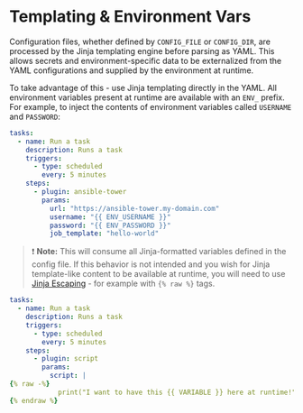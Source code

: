 # Templating & Environment Vars

Configuration files, whether defined by `CONFIG_FILE` or `CONFIG_DIR`, are processed by the Jinja templating engine before parsing as YAML. This allows secrets and environment-specific data to be externalized from the YAML configurations and supplied by the environment at runtime.

To take advantage of this - use Jinja templating directly in the YAML. All environment variables present at runtime are available with an `ENV_` prefix. For example, to inject the contents of environment variables called `USERNAME` and `PASSWORD`:

```yaml
tasks:
  - name: Run a task
    description: Runs a task
    triggers:
      - type: scheduled
        every: 5 minutes
    steps:
      - plugin: ansible-tower
        params:
          url: "https://ansible-tower.my-domain.com"
          username: "{{ ENV_USERNAME }}"
          password: "{{ ENV_PASSWORD }}"
          job_template: "hello-world"
```

> :exclamation: **Note:** This will consume all Jinja-formatted variables defined in the config file. If this behavior is not intended and you wish for Jinja template-like content to be available at runtime, you will need to use [Jinja Escaping](https://jinja.palletsprojects.com/en/3.0.x/templates/#escaping) - for example with `{% raw %}` tags.

```yaml
tasks:
  - name: Run a task
    description: Runs a task
    triggers:
      - type: scheduled
        every: 5 minutes
    steps:
      - plugin: script
        params:
          script: |
{% raw -%}
            print("I want to have this {{ VARIABLE }} here at runtime!")
{% endraw %}
```
